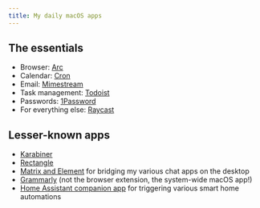 ```yaml
---
title: My daily macOS apps
---
```


## The essentials

* Browser: [Arc](https://arc.net/)
* Calendar: [Cron](https://cron.com/)
* Email: [Mimestream](https://mimestream.com/)
* Task management: [Todoist](https://todoist.com)
* Passwords: [1Password](https://1password.com/)
* For everything else: [Raycast](https://raycast.com/)

## Lesser-known apps
* [Karabiner](Posts/Karabiner%20setup.md)
* [Rectangle](https://rectangleapp.com/)
* [Matrix and Element](https://element.io/) for bridging my various chat apps on the desktop
* [Grammarly](https://grammarly.com) (not the browser extension, the system-wide macOS app!)
* [Home Assistant companion app](https://companion.home-assistant.io/) for triggering various smart home automations
